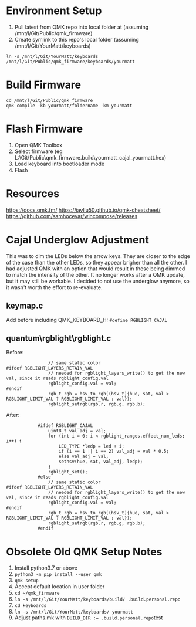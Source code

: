 # Environment Setup

1. Pull latest from QMK repo into local folder at (assuming /mnt/l/Git/Public/qmk_firmware)
2. Create symlink to this repo's local folder (assuming /mnt/l/Git/YourMatt/keyboards)

```
ln -s /mnt/l/Git/YourMatt/keyboards /mnt/l/Git/Public/qmk_firmware/keyboards/yourmatt
```


# Build Firmware

```
cd /mnt/l/Git/Public/qmk_firmware
qmk compile -kb yourmatt/foldername -km yourmatt
```


# Flash Firmware

1. Open QMK Toolbox
2. Select firmware (eg L:\Git\Public\qmk_firmware\.build\yourmatt_cajal_yourmatt.hex)
3. Load keyboard into bootloader mode
4. Flash


# Resources

https://docs.qmk.fm/
https://jayliu50.github.io/qmk-cheatsheet/
https://github.com/samhocevar/wincompose/releases


# Cajal Underglow Adjustment
This was to dim the LEDs below the arrow keys. They are closer to the edge of the case than the other LEDs, so they
appear brigher than all the other. I had adjusted QMK with an option that would result in these being dimmed to match
the intensity of the other. It no longer works after a QMK update, but it may still be workable. I decided to not use
the underglow anymore, so it wasn't worth the effort to re-evaluate.

## keymap.c
Add before including QMK_KEYBOARD_H:
`#define RGBLIGHT_CAJAL`

## quantum\rgblight\rgblight.c

Before:
```
                // same static color
#ifdef RGBLIGHT_LAYERS_RETAIN_VAL
                // needed for rgblight_layers_write() to get the new val, since it reads rgblight_config.val
                rgblight_config.val = val;
#endif
                rgb_t rgb = hsv_to_rgb((hsv_t){hue, sat, val > RGBLIGHT_LIMIT_VAL ? RGBLIGHT_LIMIT_VAL : val});
                rgblight_setrgb(rgb.r, rgb.g, rgb.b);
```

After:
```
            #ifdef RGBLIGHT_CAJAL
                uint8_t val_adj = val;
                for (int i = 0; i < rgblight_ranges.effect_num_leds; i++) {
                    LED_TYPE *ledp = led + i;
                    if (i == 1 || i == 2) val_adj = val * 0.5;
                    else val_adj = val;
                    sethsv(hue, sat, val_adj, ledp);
                }
                rgblight_set();
            #else
                // same static color
#ifdef RGBLIGHT_LAYERS_RETAIN_VAL
                // needed for rgblight_layers_write() to get the new val, since it reads rgblight_config.val
                rgblight_config.val = val;
#endif
                rgb_t rgb = hsv_to_rgb((hsv_t){hue, sat, val > RGBLIGHT_LIMIT_VAL ? RGBLIGHT_LIMIT_VAL : val});
                rgblight_setrgb(rgb.r, rgb.g, rgb.b);
            #endif
```


# Obsolete Old QMK Setup Notes

1. Install python3.7 or above
2. `python3 -m pip install --user qmk`
3. `qmk setup`
4. Accept default location in user folder
5. `cd ~/qmk_firmware`
6. `ln -s /mnt/l/Git/YourMatt/keyboards/build/ .build.personal.repo`
7. `cd keyboards`
8. `ln -s /mnt/l/Git/YourMatt/keyboards/ yourmatt`
9. Adjust paths.mk with `BUILD_DIR := .build.personal.repo`test